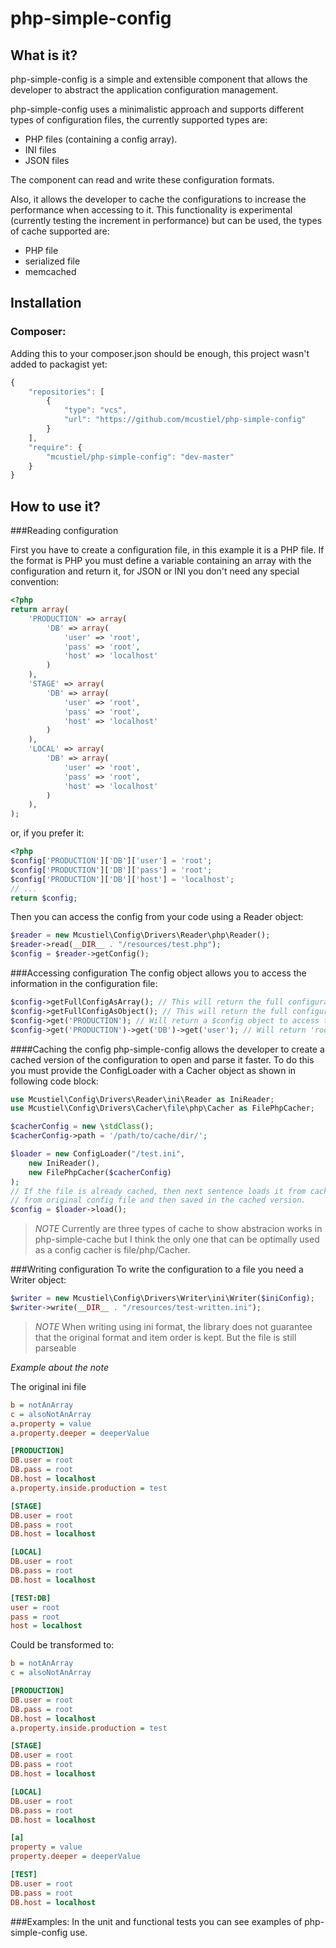 php-simple-config
=================

What is it?
-----------

php-simple-config is a simple and extensible component that allows the developer to abstract the application configuration management. 

php-simple-config uses a minimalistic approach and supports different types of configuration files, the currently supported types are:
* PHP files (containing a config array).
* INI files
* JSON files

The component can read and write these configuration formats.

Also, it allows the developer to cache the configurations to increase the performance when accessing to it. This functionality is experimental (currently testing the increment in performance) but can be used, the types of cache supported are:
* PHP file
* serialized file
* memcached

Installation
------------

### Composer:
Adding this to your composer.json should be enough, this project wasn't added to packagist yet:
```javascript  
{
    "repositories": [
        {
            "type": "vcs",
            "url": "https://github.com/mcustiel/php-simple-config"
        }
    ],
    "require": {
        "mcustiel/php-simple-config": "dev-master"
    }
}
```

How to use it?
--------------

###Reading configuration

First you have to create a configuration file, in this example it is a PHP file. If the format is PHP you must define a variable containing an array with the configuration and return it, for JSON or INI you don't need any special convention:
```php
<?php 
return array(
	'PRODUCTION' => array(
	    'DB' => array(
	        'user' => 'root',
	        'pass' => 'root',
	        'host' => 'localhost'
	    )
	),
	'STAGE' => array(
	    'DB' => array(
	        'user' => 'root',
	        'pass' => 'root',
	        'host' => 'localhost'
	    )
	),
	'LOCAL' => array(
	    'DB' => array(
	        'user' => 'root',
	        'pass' => 'root',
	        'host' => 'localhost'
	    )
	),
);
```
or, if you prefer it:
```php
<?php 
$config['PRODUCTION']['DB']['user'] = 'root';
$config['PRODUCTION']['DB']['pass'] = 'root';
$config['PRODUCTION']['DB']['host'] = 'localhost';
// ...
return $config;
```
Then you can access the config from your code using a Reader object:
```php
$reader = new Mcustiel\Config\Drivers\Reader\php\Reader();
$reader->read(__DIR__ . "/resources/test.php");
$config = $reader->getConfig();
```

###Accessing configuration
The config object allows you to access the information in the configuration file:
```php
$config->getFullConfigAsArray(); // This will return the full configuration as an array.
$config->getFullConfigAsObject(); // This will return the full configuration as a \stdClass object.
$config->get('PRODUCTION'); // Will return a $config object to access the subkeys defined under "PRODUCTION"
$config->get('PRODUCTION')->get('DB')->get('user'); // Will return 'root'
```

####Caching the config
php-simple-config allows the developer to create a cached version of the configuration to open and parse it faster. To
do this you must provide the ConfigLoader with a Cacher object as shown in following code block:
```PHP
use Mcustiel\Config\Drivers\Reader\ini\Reader as IniReader;
use Mcustiel\Config\Drivers\Cacher\file\php\Cacher as FilePhpCacher;

$cacherConfig = new \stdClass();
$cacherConfig->path = '/path/to/cache/dir/';

$loader = new ConfigLoader("/test.ini",
    new IniReader(),
    new FilePhpCacher($cacherConfig)
);
// If the file is already cached, then next sentence loads it from cache; otherwise it's loaded
// from original config file and then saved in the cached version.
$config = $loader->load();
```

> *NOTE*
> Currently are three types of cache to show abstracion works in php-simple-cache but I think
> the only one that can be optimally used as a config cacher is file/php/Cacher. 

###Writing configuration
To write the configuration to a file you need a Writer object: 
```php
$writer = new Mcustiel\Config\Drivers\Writer\ini\Writer($iniConfig);
$writer->write(__DIR__ . "/resources/test-written.ini");
```
> *NOTE*
> When writing using ini format, the library does not guarantee that 
> the original format and item order is kept. But the file is still
> parseable

*Example about the note*

The original ini file 
```ini
b = notAnArray
c = alsoNotAnArray
a.property = value
a.property.deeper = deeperValue

[PRODUCTION]
DB.user = root
DB.pass = root
DB.host = localhost
a.property.inside.production = test

[STAGE]
DB.user = root
DB.pass = root
DB.host = localhost

[LOCAL]
DB.user = root
DB.pass = root
DB.host = localhost

[TEST:DB]
user = root
pass = root
host = localhost
``` 

Could be transformed to:
```ini
b = notAnArray
c = alsoNotAnArray

[PRODUCTION]
DB.user = root
DB.pass = root
DB.host = localhost
a.property.inside.production = test

[STAGE]
DB.user = root
DB.pass = root
DB.host = localhost

[LOCAL]
DB.user = root
DB.pass = root
DB.host = localhost

[a]
property = value
property.deeper = deeperValue

[TEST]
DB.user = root
DB.pass = root
DB.host = localhost
``` 

###Examples:
In the unit and functional tests you can see examples of php-simple-config use.

